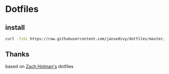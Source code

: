 # Dotfiles

## install

```sh
curl -fsSL https://raw.githubusercontent.com/jansedivy/dotfiles/master/scripts/run | sh
```

## Thanks
based on [Zach Holman's](http://github.com/holman/dotfiles) dotfiles
